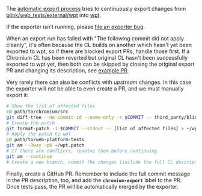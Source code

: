 The [automatic export process](https://chromium.googlesource.com/chromium/src/+/master/docs/testing/web_platform_tests.md#automatic-export-process) tries to continuously export changes from [blink/web_tests/external/wpt](https://cs.chromium.org/chromium/src/third_party/blink/web_tests/external/wpt/) into [wpt](https://github.com/web-platform-tests/wpt).

If the exporter isn't running, please [file an exporter bug](https://bugs.chromium.org/p/chromium/issues/entry?components=Blink%3EInfra%3EEcosystem&cc=robertma@chromium.org&summary=[WPT%20Export]).

When an export run has failed with "The following commit did not apply cleanly", it's often because the CL builds on another which hasn't yet been exported to wpt, so if there are blocked export PRs, handle those first. If a Chromium CL has been reverted but original CL hasn't been successfully exported to wpt yet, then both can be skipped by closing the original export PR and changing its description, see [example PR](https://github.com/web-platform-tests/wpt/pull/11357).

Very rarely there can also be conflicts with *upstream* changes. In this case the exporter will not be able to even create a PR, and we must manually export it:
```bash
# Show the list of affected files
cd path/to/chromium/src
git diff-tree --no-commit-id --name-only -r $COMMIT -- third_party/blink/web_tests/external/wpt | grep -vE '(-expected\.txt|/OWNERS)$' | xargs echo
# Create the patch
git format-patch -1 $COMMIT --stdout -- [list of affected files] > ~/wpt.patch
# Apply the patch to wpt
cd path/to/web-platform-tests
git am --3way -p6 ~/wpt.patch
# If there are conflicts, resolve them before continuing
git am --continue
# Create a new branch, commit the changes (include the full CL description in the commit message), and push to GitHub
```

Finally, create a GitHub PR. Remember to include the full commit message in the PR description, too, and add the **`chromium-export`** label to the PR. Once tests pass, the PR will be automatically merged by the exporter.
